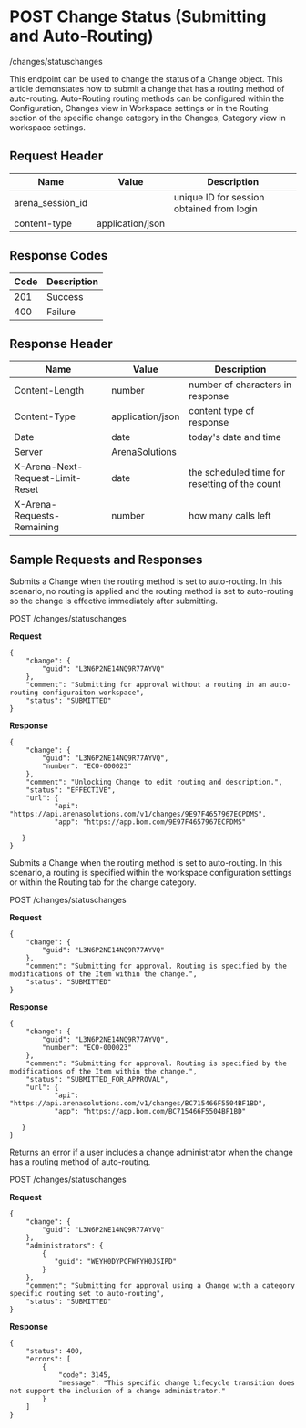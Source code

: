 # POST Change Status (Submitting and Auto-Routing)
/changes/statuschanges

This endpoint can be used  to change the status of a Change object. This article demonstates how to submit a change that has a routing method of auto-routing. Auto-Routing routing methods can be configured within the Configuration, Changes view in Workspace settings or in the Routing section of the specific change category in the Changes, Category view in workspace settings.

## Request Header

| Name<br> | Value<br> | Description<br> |
|  --- |  --- |  --- | 
| arena_session_id<br> |   | unique ID for session obtained from login<br> |
| content-type<br> | application/json<br> |   |

## Response Codes

| Code<br> | Description<br> |
|  --- |  --- | 
| 201<br> | Success<br> |
| 400<br> | Failure<br> |

## Response Header

| Name<br> | Value<br> | Description<br> |
|  --- |  --- |  --- | 
| Content-Length<br> | number<br> | number of characters in response<br> |
| Content-Type<br> | application/json<br> | content type of response<br> |
| Date<br> | date<br> | today's date and time<br> |
| Server<br> | ArenaSolutions<br> |   |
| X-Arena-Next-Request-Limit-Reset<br> | date<br> | the scheduled time for resetting of the count<br> |
| X-Arena-Requests-Remaining<br> | number<br> | how many calls left<br> |

## Sample Requests and Responses
Submits a Change when the routing method is set to auto-routing. In this scenario, no routing is applied and the routing method is set to auto-routing so the change is effective immediately after submitting.

POST /changes/statuschanges

**Request** 

```
{
    "change": {
        "guid": "L3N6P2NE14NQ9R77AYVQ"
    },
    "comment": "Submitting for approval without a routing in an auto-routing configuraiton workspace",
    "status": "SUBMITTED"
}
```
**Response** 

```
{
    "change": {
        "guid": "L3N6P2NE14NQ9R77AYVQ",
        "number": "ECO-000023"
    },
    "comment": "Unlocking Change to edit routing and description.",
    "status": "EFFECTIVE",
    "url": {
           "api": "https://api.arenasolutions.com/v1/changes/9E97F4657967ECPDMS",
           "app": "https://app.bom.com/9E97F4657967ECPDMS"

   }
}
```
Submits a Change when the routing method is set to auto-routing. In this scenario, a routing is specified within the workspace configuration settings or within the Routing tab for the change category.

POST /changes/statuschanges

**Request** 

```
{
    "change": {
        "guid": "L3N6P2NE14NQ9R77AYVQ"
    },
    "comment": "Submitting for approval. Routing is specified by the modifications of the Item within the change.",
    "status": "SUBMITTED"
}
```
**Response** 

```
{
    "change": {
        "guid": "L3N6P2NE14NQ9R77AYVQ",
        "number": "ECO-000023"
    },
    "comment": "Submitting for approval. Routing is specified by the modifications of the Item within the change.",
    "status": "SUBMITTED_FOR_APPROVAL",
    "url": {
           "api": "https://api.arenasolutions.com/v1/changes/BC715466F5504BF1BD",
           "app": "https://app.bom.com/BC715466F5504BF1BD"

   }
}
```
Returns an error if a user includes a change administrator when the change has a routing method of auto-routing.

POST /changes/statuschanges

**Request** 

```
{
    "change": {
        "guid": "L3N6P2NE14NQ9R77AYVQ"
    },
    "administrators": {
        {
           "guid": "WEYH0DYPCFWFYH0JSIPD"
        }
    },
    "comment": "Submitting for approval using a Change with a category specific routing set to auto-routing",
    "status": "SUBMITTED"
}
```
**Response** 

```
{
    "status": 400,
    "errors": [
        {
            "code": 3145,
            "message": "This specific change lifecycle transition does not support the inclusion of a change administrator."
        }
    ]
}
```
